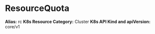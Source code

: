 # ResourceQuota

**Alias:** rc
**K8s Resource Category:** Cluster
**K8s API Kind and apiVersion:** core/v1
